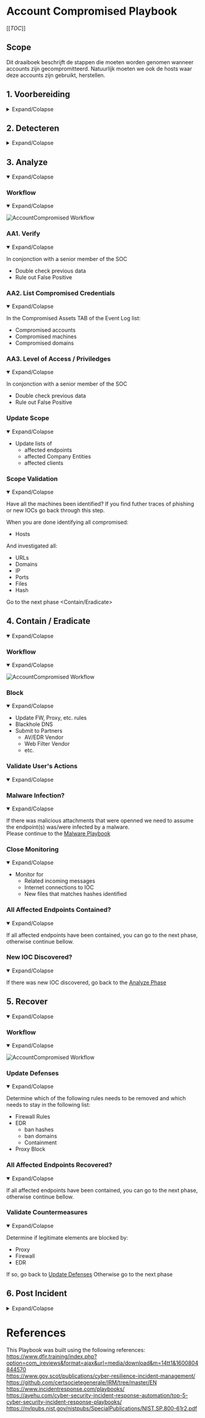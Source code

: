 # Account Compromised Playbook

[[_TOC_]]

## Scope
Dit draaiboek beschrijft de stappen die moeten worden genomen wanneer accounts zijn gecompromitteerd. Natuurlijk moeten we ook de hosts waar deze accounts zijn gebruikt, herstellen. 

## 1. Voorbereiding

<details>
<summary>Expand/Colapse</summary>

- Maak en onderhoud een lijst van:
    - alle domeinen die eigendom zijn van het bedrijf.
        - Dit kan voorkomen dat je acties onderneemt tegen onze eigen domeinen.
    - alle mensen die domeinen kunnen registreren.
- Maak e-mailsjablonen:
    - om alle medewerkers te informeren over lopende phishingcampagnes tegen de organisatie.
    - om hostingbedrijven te contacteren voor het neerhalen van domein(en).
    - om derden te informeren om actie te ondernemen tegen phishing op hun infrastructuur (Microsoft, Fedex, Apple, enz.).
- Zorg ervoor dat:
    - Mail anti-malware/anti-spam/anti-phish oplossingen aanwezig zijn.
    - Gebruikers weten hoe ze phishing kunnen melden.
    - Detectie bestaat voor Office-documenten die processen starten.
        - PowerShell
        - CMD
        - WMI
        - MSHTA
        - Etc.
- Voer een oefening uit om ervoor te zorgen dat alle aspecten van het draaiboek werken:
    - Na publicatie.
    - Minstens één keer per jaar.
    - Test/Valideer:
        - Interne contact- en escalatiepaden.
- Beoordeel dreigingsinformatie voor:
    - bedreigingen voor de organisatie,
    - merken en de sector,
    - gemeenschappelijke patronen,
    - nieuw ontwikkelende risico's en kwetsbaarheden.
- Zorg voor de juiste toegang tot alle benodigde documentatie en informatie, inclusief toegang buiten kantooruren, voor de volgende:
    - IR Draaiboeken.
    - Netwerkarchitectuurdiagram.
    - Gegevensstroom.
    - Identificeer en verkrijg de diensten van een derde partij Cyber Forensic provider.
- Definieer dreigings- en risicofactoren en waarschuwingspatronen binnen de beveiligingsinformatie- en gebeurtenisbeheer (SIEM) oplossing van de organisatie.

### Train Medewerkers
- Voer regelmatig bewustwordingscampagnes uit om de informatiebeveiligingsrisico's voor medewerkers te benadrukken, waaronder:
    - Phishing-aanvallen en kwaadaardige e-mails;
    - Ransomware;
    - Het melden van een vermoedelijk cyberincident.
### Toegang tot en voorziening van tools

### Tool1
(../Products/TOOL.md)

### Tool2
(../Products/TOOL.md)

### Lijst van activa
- Er moet een lijst van activa en eigenaren bestaan en beschikbaar zijn voor de volgende:
    - Klantenactiva
    - Eigenaren
    - Contacten
    - Vooraf geautoriseerde acties
- Bedrijfsactiva (inclusief alle filialen en bedrijfseenheden)
    - Eigenaren
    - Contacten
    - Beheerders
- Vooraf geautoriseerde acties
    - Type activa-inventaris die nodig is:
    - Eindpunten
    - Servers
    - Netwerkapparatuur
    - Beveiligingsapparaten
    - Netwerkbereiken
        - Publiek
        - Privé
        - VPN / Out of Band
            - Medewerkers
            - Partners
            - Klanten
</details>

## 2. Detecteren
<details>
<summary>Expand/Colapse</summary>

### Workflow
<details open>
<summary>Expand/Colapse</summary>

![AccountCompromised Workflow](Workflows/AccountCompromised-Workflow-Detect.png)

</details>

### Identify Threat Indicators
<details open>
<summary>Expand/Colapse</summary>

#### Alerts
Waarschuwingen worden gegenereerd door verschillende systemen die eigendom zijn van het Security/SOC-team. De belangrijkste bronnen voor waarschuwingen zijn:
    - Tickets
    - SIEM
    - Anti-Virus / EDR
    - Rapporten
    - DNS
    - Fouten van mailservers

#### Meldingen
Meldingen komen van externe bronnen, meestal via e-mail, Teams of telefoon. De belangrijkste bronnen voor meldingen zijn:

- Gebruikers (intern)
- Ontvangers van e-mails (extern)
- Derden
- ISP
- Mailproviders

</details>

### Indentify Risks Factors
<details open>
<summary>Expand/Colapse</summary>

#### Algemeen
- Diefstal van inloggegevens
- Malwarelevering
- Criminele activiteiten
- Chantage / Losgeld

#### Bedrijfsspecifiek
- Financiële verliezen
    - Verlies van contract
    - Contract niet verlengd
    - Lagere bieding aan onze klanten
    - Boetes
        - Regelgeving

</details>

### Data Colletion
Deze sectie beschrijft de informatie die moet worden verzameld en gedocumenteerd over het incident. Er zijn veel bronnen om je te helpen met die fase Er is een externe koppeling verwijderd om uw privacy te beschermen..[here](../Tools/README.md)
<details open>
<summary>Expand/Colapse</summary>
Domeinen
- Reputatie
- Registrar
- Eigenaar
- IP
- Meerstaps / Doorverwijzing
- Technologieën van de site 
- WordPress
- Joomla
- Aangepaste pagina (inloggegevens phish)

IP
- Reputatie
- Eigenaar
- Geolocatie
- Andere domeinen op dat IP

</detials>

### Categoriseren
<details open>
<summary>Expand/Colapse</summary>

Determine type of 


</details>

### Triage 
<details open>
<summary>Expand/Colapse</summary>

Bepaal
- Impact
- Van
- Financieel
- Gegevensverlies
- Omvang (Aantal mensen)

</details>
</details>
</details>

## 3. Analyze
<details open>
<summary>Expand/Colapse</summary>

### Workflow
<details open>
<summary>Expand/Colapse</summary>

![AccountCompromised Workflow](Workflows/AccountCompromised-Workflow-Analyze.png)

</details>

### AA1. Verify
<details open>
<summary>Expand/Colapse</summary>

In conjonction with a senior member of the SOC  
- Double check previous data
- Rule out False Positive

</details>

### AA2. List Compromised Credentials
<details open>
<summary>Expand/Colapse</summary>

In the Compromised Assets TAB of the Event Log list:   
- Compromised accounts
- Compromised machines
- Compromised domains

</details>

### AA3. Level of Access / Priviledges
<details open>
<summary>Expand/Colapse</summary>

In conjonction with a senior member of the SOC  
- Double check previous data
- Rule out False Positive

</details>

### Update Scope
<details open>
<summary>Expand/Colapse</summary>

- Update lists of
    - affected endpoints
    - affected Company Entities
    - affected clients

</details>

### Scope Validation
<details open>
<summary>Expand/Colapse</summary>

Have all the machines been identified? 
If you find futher traces of phishing or new IOCs go back through this step.  

When you are done identifying all compromised:  
- Hosts

And investigated all:  
- URLs
- Domains
- IP
- Ports
- Files
- Hash

Go to the next phase <Contain/Eradicate>

</details>

</details>


## 4. Contain / Eradicate
<details open>
<summary>Expand/Colapse</summary>

### Workflow
<details open>
<summary>Expand/Colapse</summary>

![AccountCompromised Workflow](Workflows/AccountCompromised-Workflow-Contain_Eradicate.png)

</details>

### Block
<details open>
<summary>Expand/Colapse</summary>

- Update FW, Proxy, etc. rules
- Blackhole DNS
- Submit to Partners
    - AV/EDR Vendor
    - Web Filter Vendor
    - etc.

</details>

### Validate User's Actions
<details open>
<summary>Expand/Colapse</summary>



</details>

### Malware Infection?
<details open>
<summary>Expand/Colapse</summary>

If there was malicious attachments that were openned we need to assume the endpoint(s) was/were infected by a malware.  
Please continue to the [Malware Playbook](../IRP-Malware/README.md)  

</details>


### Close Monitoring
<details open>
<summary>Expand/Colapse</summary>

- Monitor for 
    - Related incoming messages
    - Internet connections to IOC
    - New files that matches hashes identified

</details>


### All Affected Endpoints Contained?
<details open>
<summary>Expand/Colapse</summary>

If all affected endpoints have been contained, you can go to the next phase, otherwise continue bellow.  

</details>

### New IOC Discovered?
<details open>
<summary>Expand/Colapse</summary>

If there was new IOC discovered, go back to the [Analyze Phase](README.md#3-analyze)
</details>
</details>

## 5. Recover
<details open>
<summary>Expand/Colapse</summary>

### Workflow
<details open>
<summary>Expand/Colapse</summary>

![AccountCompromised Workflow](Workflows/AccountCompromised-Workflow-Recover.png)

</details>

### Update Defenses
<details open>
<summary>Expand/Colapse</summary>

Determine which of the following rules needs to be removed and which needs to stay in the following list:  
- Firewall Rules
- EDR 
    - ban hashes
    - ban domains
    - Containment
- Proxy Block

</details>

### All Affected Endpoints Recovered?
<details open>
<summary>Expand/Colapse</summary>

If all affected endpoints have been contained, you can go to the next phase, otherwise continue bellow.  

</details>

### Validate Countermeasures
<details open>
<summary>Expand/Colapse</summary>

Determine if legitimate elements are blocked by:  
- Proxy
- Firewall
- EDR

If so, go back to [Update Defenses](README.md#update-defenses)
Otherwise go to the next phase <Post Incident>

</details>
</details>

## 6. Post Incident
<details>
<summary>Expand/Colapse</summary>

### Workflow
<details open>
<summary>Expand/Colapse</summary>

![AccountCompromised Workflow](Workflows/AccountCompromised-Workflow-Post_Incident.png)

</details>

### Incident Review
<details open>
<summary>Expand/Colapse</summary>

- What worked
- What didn't work

</details>

### Update Mode of Operations
<details open>
<summary>Expand/Colapse</summary>

Update the following documents as requiered:  
- Policies
- Processes
- Procedures
- Playbooks
- Runbooks

Update Detetion Rules in:  
- SIEM
- Anti-Spam
- Malware Gataway
- EDR
- Other security solution

</details>

### Review Defensive Posture
<details open>
<summary>Expand/Colapse</summary>

- Schedule review of newly introduced rules in6 months
- Are the following still applicatble
    - Firewall Rules
    - Proxy Rules for C2
    - AV / EDR custom Signatures
    - IPS Signatures

</details>

### User Awareness Training
<details open>
<summary>Expand/Colapse</summary>


</details>

</details>

# References

This Playbook was built using the following references:  
https://www.dfir.training/index.php?option=com_jreviews&format=ajax&url=media/download&m=14tt1&1600804844570  
https://www.gov.scot/publications/cyber-resilience-incident-management/  
https://github.com/certsocietegenerale/IRM/tree/master/EN  
https://www.incidentresponse.com/playbooks/  
https://ayehu.com/cyber-security-incident-response-automation/top-5-cyber-security-incident-response-playbooks/  
https://nvlpubs.nist.gov/nistpubs/SpecialPublications/NIST.SP.800-61r2.pdf  
